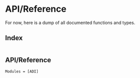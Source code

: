 # API/Reference

For now, here is a dump of all documented functions and types.

## Index

```@index
```

## API/Reference

```@autodocs
Modules = [ADI]
```
